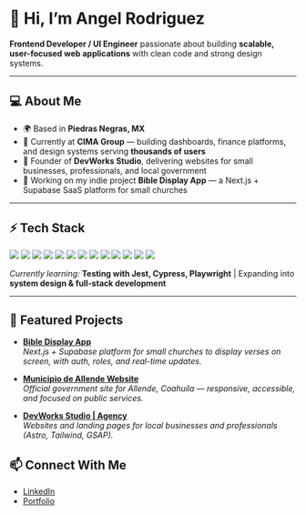 # 👋 Hi, I’m Angel Rodriguez

**Frontend Developer / UI Engineer** passionate about building **scalable, user-focused web applications** with clean code and strong design systems.

---

## 💻 About Me

- 🌍 Based in **Piedras Negras, MX**  
- 💼 Currently at **CIMA Group** — building dashboards, finance platforms, and design systems serving **thousands of users**  
- 🚀 Founder of **DevWorks Studio**, delivering websites for small businesses, professionals, and local government  
- 📖 Working on my indie project **Bible Display App** — a Next.js + Supabase SaaS platform for small churches  

---

## ⚡ Tech Stack

<p>
  <img src="https://img.shields.io/badge/-React-61DAFB?style=flat&logo=react&logoColor=000" />
  <img src="https://img.shields.io/badge/-Next.js-000?style=flat&logo=next.js" />
  <img src="https://img.shields.io/badge/-Vue.js-4FC08D?style=flat&logo=vue.js&logoColor=fff" />
  <img src="https://img.shields.io/badge/-Nuxt-00DC82?style=flat&logo=nuxt.js&logoColor=fff" />
  <img src="https://img.shields.io/badge/-Astro-FF5D01?style=flat&logo=astro&logoColor=fff" />
  <img src="https://img.shields.io/badge/-TailwindCSS-38B2AC?style=flat&logo=tailwind-css&logoColor=fff" />
  <img src="https://img.shields.io/badge/-SCSS-CC6699?style=flat&logo=sass&logoColor=fff" />
  <img src="https://img.shields.io/badge/-Redux-764ABC?style=flat&logo=redux&logoColor=fff" />
  <img src="https://img.shields.io/badge/-Zustand-000?style=flat&logo=react&logoColor=fff" />
  <img src="https://img.shields.io/badge/-Docker-2496ED?style=flat&logo=docker&logoColor=fff" />
  <img src="https://img.shields.io/badge/-Supabase-3ECF8E?style=flat&logo=supabase&logoColor=fff" />
  <img src="https://img.shields.io/badge/-Vercel-000?style=flat&logo=vercel&logoColor=fff" />
  <img src="https://img.shields.io/badge/-Netlify-00C7B7?style=flat&logo=netlify&logoColor=fff" />
</p>


*Currently learning:* **Testing with Jest, Cypress, Playwright** | Expanding into **system design & full-stack development**  

---

## 🔨 Featured Projects

- **[Bible Display App](https://bible-displa.devworksstudio.site)**  
  *Next.js + Supabase platform for small churches to display verses on screen, with auth, roles, and real-time updates.*  

- **[Municipio de Allende Website](https://allendecoahuila.com)**  
  *Official government site for Allende, Coahuila — responsive, accessible, and focused on public services.*  

- **[DevWorks Studio | Agency](https://devworksstudio.site)**  
  *Websites and landing pages for local businesses and professionals (Astro, Tailwind, GSAP).*  

## 📫 Connect With Me

- [LinkedIn](https://www.linkedin.com/in/https://www.linkedin.com/in/ardzcodes/)  
- [Portfolio](https://portfolio.devwroksstudio.site)  
